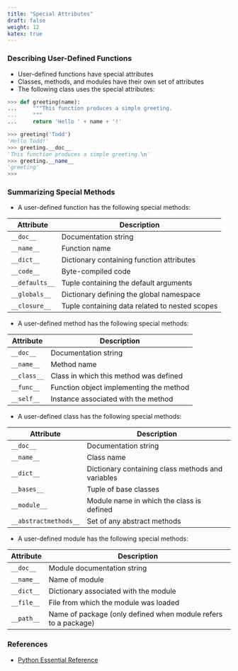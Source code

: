 ```yaml
---
title: "Special Attributes"
draft: false
weight: 12
katex: true
---
```


### Describing User-Defined Functions
- User-defined functions have special attributes
- Classes, methods, and modules have their own set of attributes
- The following class uses the special attributes:

```python
>>> def greeting(name): 
...     """This function produces a simple greeting.
...     """
...     return 'Hello ' + name + '!'

>>> greeting('Todd')
'Hello Todd!'
>>> greeting.__doc__
'This function produces a simple greeting.\n'
>>> greeting.__name__
'greeting'
>>> 
```

### Summarizing Special Methods
- A user-defined function has the following special methods:

| Attribute      | Description                                    |
| -------------- | ---------------------------------------------- |
| `__doc__`      | Documentation string                           |
| `__name__`     | Function name                                  |
| `__dict__`     | Dictionary containing function attributes      |
| `__code__`     | Byte-compiled code                             |
| `__defaults__` | Tuple containing the default arguments         |
| `__globals__`  | Dictionary defining the global namespace       |
| `__closure__`  | Tuple containing data related to nested scopes |

- A user-defined method has the following special methods:

| Attribute   | Description                             |
| ----------- | --------------------------------------- |
| `__doc__`   | Documentation string                    |
| `__name__`  | Method name                             |
| `__class__` | Class in which this method was defined  |
| `__func__`  | Function object implementing the method |
| `__self__`  | Instance associated with the method     |

- A user-defined class has the following special methods:

| Attribute              | Description                                       |
| ---------------------- | ------------------------------------------------- |
| `__doc__`              | Documentation string                              |
| `__name__`             | Class name                                        |
| `__dict__`             | Dictionary containing class methods and variables |
| `__bases__`            | Tuple of base classes                             |
| `__module__`           | Module name in which the class is defined         |
| `__abstractmethods__`  | Set of any abstract methods                       |

- A user-defined module has the following special methods:

| Attribute   | Description                                                    |
| ----------- | -------------------------------------------------------------- |
| `__doc__`   | Module documentation string                                    |
| `__name__`  | Name of module                                                 |
| `__dict__`  | Dictionary associated with the module                          |
| `__file__`  | File from which the module was loaded                          |
| `__path__`  | Name of package (only defined when module refers to a package) |

### References
- [Python Essential Reference](http://index-of.co.uk/Python/Python%20Essential%20Reference,%20Fourth%20Edition.pdf)
